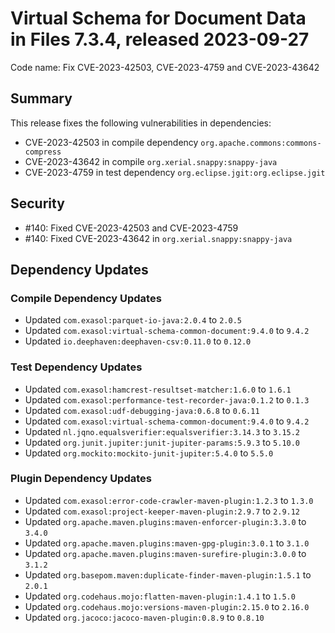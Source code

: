 # Virtual Schema for Document Data in Files 7.3.4, released 2023-09-27

Code name: Fix CVE-2023-42503, CVE-2023-4759 and CVE-2023-43642

## Summary

This release fixes the following vulnerabilities in dependencies:
* CVE-2023-42503 in compile dependency `org.apache.commons:commons-compress`
* CVE-2023-43642 in compile `org.xerial.snappy:snappy-java`
* CVE-2023-4759 in test dependency `org.eclipse.jgit:org.eclipse.jgit`

## Security

* #140: Fixed CVE-2023-42503 and CVE-2023-4759
* #140: Fixed CVE-2023-43642 in `org.xerial.snappy:snappy-java`

## Dependency Updates

### Compile Dependency Updates

* Updated `com.exasol:parquet-io-java:2.0.4` to `2.0.5`
* Updated `com.exasol:virtual-schema-common-document:9.4.0` to `9.4.2`
* Updated `io.deephaven:deephaven-csv:0.11.0` to `0.12.0`

### Test Dependency Updates

* Updated `com.exasol:hamcrest-resultset-matcher:1.6.0` to `1.6.1`
* Updated `com.exasol:performance-test-recorder-java:0.1.2` to `0.1.3`
* Updated `com.exasol:udf-debugging-java:0.6.8` to `0.6.11`
* Updated `com.exasol:virtual-schema-common-document:9.4.0` to `9.4.2`
* Updated `nl.jqno.equalsverifier:equalsverifier:3.14.3` to `3.15.2`
* Updated `org.junit.jupiter:junit-jupiter-params:5.9.3` to `5.10.0`
* Updated `org.mockito:mockito-junit-jupiter:5.4.0` to `5.5.0`

### Plugin Dependency Updates

* Updated `com.exasol:error-code-crawler-maven-plugin:1.2.3` to `1.3.0`
* Updated `com.exasol:project-keeper-maven-plugin:2.9.7` to `2.9.12`
* Updated `org.apache.maven.plugins:maven-enforcer-plugin:3.3.0` to `3.4.0`
* Updated `org.apache.maven.plugins:maven-gpg-plugin:3.0.1` to `3.1.0`
* Updated `org.apache.maven.plugins:maven-surefire-plugin:3.0.0` to `3.1.2`
* Updated `org.basepom.maven:duplicate-finder-maven-plugin:1.5.1` to `2.0.1`
* Updated `org.codehaus.mojo:flatten-maven-plugin:1.4.1` to `1.5.0`
* Updated `org.codehaus.mojo:versions-maven-plugin:2.15.0` to `2.16.0`
* Updated `org.jacoco:jacoco-maven-plugin:0.8.9` to `0.8.10`
